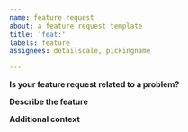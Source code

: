 ```yaml
---
name: feature request
about: a feature request template
title: 'feat:'
labels: feature
assignees: detailscale, pickingname

---
```


**Is your feature request related to a problem?**
>

**Describe the feature**
>

**Additional context**
>
